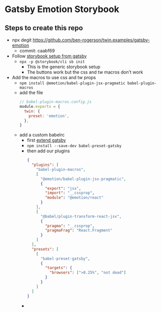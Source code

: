 # Gatsby Emotion Storybook

## Steps to create this repo

- npx degit https://github.com/ben-rogerson/twin.examples/gatsby-emotion
  - commit: caabf69
- Follow [storybook setup from gatsby](https://www.gatsbyjs.com/docs/how-to/testing/visual-testing-with-storybook/)
  - `npx -p @storybook/cli sb init`
    - This is the generic storybook setup
    - The buttons work but the css and tw macros don't work
- Add the macros to use css and tw props
  - `npm install @emotion/babel-plugin-jsx-pragmatic babel-plugin-macros`
  - add the file
    ```js
    // babel-plugin-macros.config.js
    module.exports = {
      twin: {
        preset: 'emotion',
      },
    }
    ```
  - add a custom babelrc
    - first [extend gatsby](https://www.gatsbyjs.com/docs/how-to/custom-configuration/babel/)
    - `npm install --save-dev babel-preset-gatsby`
    - then add our plugins
      ```json
      {
        "plugins": [
          "babel-plugin-macros",
          [
            "@emotion/babel-plugin-jsx-pragmatic",
            {
              "export": "jsx",
              "import": "__cssprop",
              "module": "@emotion/react"
            }
          ],
          [
            "@babel/plugin-transform-react-jsx",
            {
              "pragma": "__cssprop",
              "pragmaFrag": "React.Fragment"
            }
          ]
        ],
        "presets": [
          [
            "babel-preset-gatsby",
            {
              "targets": {
                "browsers": [">0.25%", "not dead"]
              }
            }
          ]
        ]
      }
      ```
    -
